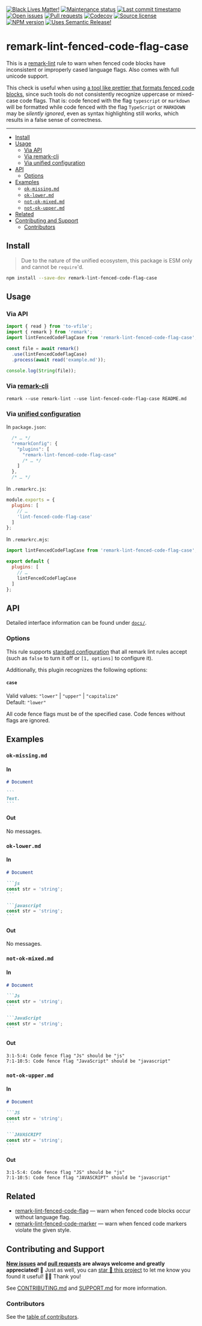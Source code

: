 <!-- badges-start -->

[![Black Lives Matter!][badge-blm]][link-blm]
[![Maintenance status][badge-maintenance]][link-repo]
[![Last commit timestamp][badge-last-commit]][link-repo]
[![Open issues][badge-issues]][link-issues]
[![Pull requests][badge-pulls]][link-pulls]
[![Codecov][badge-codecov]][link-codecov]
[![Source license][badge-license]][link-license]
[![NPM version][badge-npm]][link-npm]
[![Uses Semantic Release!][badge-semantic-release]][link-semantic-release]

<!-- badges-end -->

# remark-lint-fenced-code-flag-case

This is a [remark-lint][1] rule to warn when fenced code blocks have
inconsistent or improperly cased language flags. Also comes with full unicode
support.

This check is useful when using [a tool like prettier that formats fenced code
blocks][2], since such tools do not consistently recognize uppercase or
mixed-case code flags. That is: code fenced with the flag `typescript` or
`markdown` will be formatted while code fenced with the flag `TypeScript` or
`MARKDOWN` may be _silently ignored_, even as syntax highlighting still works,
which results in a false sense of correctness.

---

<!-- remark-ignore-start -->
<!-- START doctoc generated TOC please keep comment here to allow auto update -->
<!-- DON'T EDIT THIS SECTION, INSTEAD RE-RUN doctoc TO UPDATE -->

- [Install](#install)
- [Usage](#usage)
  - [Via API](#via-api)
  - [Via remark-cli](#via-remark-cli)
  - [Via unified configuration](#via-unified-configuration)
- [API](#api)
  - [Options](#options)
- [Examples](#examples)
  - [`ok-missing.md`](#ok-missingmd)
  - [`ok-lower.md`](#ok-lowermd)
  - [`not-ok-mixed.md`](#not-ok-mixedmd)
  - [`not-ok-upper.md`](#not-ok-uppermd)
- [Related](#related)
- [Contributing and Support](#contributing-and-support)
  - [Contributors](#contributors)

<!-- END doctoc generated TOC please keep comment here to allow auto update -->
<!-- remark-ignore-end -->

## Install

> Due to the nature of the unified ecosystem, this package is ESM only and
> cannot be `require`'d.

```bash
npm install --save-dev remark-lint-fenced-code-flag-case
```

## Usage

### Via API

```typescript
import { read } from 'to-vfile';
import { remark } from 'remark';
import lintFencedCodeFlagCase from 'remark-lint-fenced-code-flag-case';

const file = await remark()
  .use(lintFencedCodeFlagCase)
  .process(await read('example.md'));

console.log(String(file));
```

<!-- remark-ignore -->

### Via [remark-cli](https://xunn.at/docs-remark-cli)

```shell
remark --use remark-lint --use lint-fenced-code-flag-case README.md
```

<!-- remark-ignore -->

### Via [unified configuration](https://xunn.at/docs-unified-configuration)

In `package.json`:

```javascript
  /* … */
  "remarkConfig": {
    "plugins": [
      "remark-lint-fenced-code-flag-case"
      /* … */
    ]
  },
  /* … */
```

In `.remarkrc.js`:

```javascript
module.exports = {
  plugins: [
    // …
    'lint-fenced-code-flag-case'
  ]
};
```

In `.remarkrc.mjs`:

```javascript
import lintFencedCodeFlagCase from 'remark-lint-fenced-code-flag-case';

export default {
  plugins: [
    // …
    lintFencedCodeFlagCase
  ]
};
```

## API

Detailed interface information can be found under [`docs/`][docs].

### Options

This rule supports [standard configuration][3] that all remark lint rules accept
(such as `false` to turn it off or `[1, options]` to configure it).

Additionally, this plugin recognizes the following options:

#### `case`

Valid values: `"lower"` | `"upper"` | `"capitalize"`\
Default: `"lower"`

All code fence flags must be of the specified case. Code fences without flags
are ignored.

## Examples

### `ok-missing.md`

#### In

````markdown
# Document

```
Text.
```
````

#### Out

No messages.

### `ok-lower.md`

#### In

````markdown
# Document

```js
const str = 'string';
```

```javascript
const str = 'string';
```
````

#### Out

No messages.

### `not-ok-mixed.md`

#### In

````markdown
# Document

```Js
const str = 'string';
```

```JavaScript
const str = 'string';
```
````

#### Out

```text
3:1-5:4: Code fence flag "Js" should be "js"
7:1-10:5: Code fence flag "JavaScript" should be "javascript"
```

### `not-ok-upper.md`

#### In

````markdown
# Document

```JS
const str = 'string';
```

```JAVASCRIPT
const str = 'string';
```
````

#### Out

```text
3:1-5:4: Code fence flag "JS" should be "js"
7:1-10:5: Code fence flag "JAVASCRIPT" should be "javascript"
```

## Related

- [remark-lint-fenced-code-flag][4] — warn when fenced code blocks occur without
  language flag.
- [remark-lint-fenced-code-marker][5] — warn when fenced code markers violate
  the given style.

## Contributing and Support

**[New issues][choose-new-issue] and [pull requests][pr-compare] are always
welcome and greatly appreciated! 🤩** Just as well, you can [star 🌟 this
project][link-repo] to let me know you found it useful! ✊🏿 Thank you!

See [CONTRIBUTING.md][contributing] and [SUPPORT.md][support] for more
information.

### Contributors

See the [table of contributors][6].

[badge-blm]: https://xunn.at/badge-blm 'Join the movement!'
[badge-codecov]:
  https://codecov.io/gh/Xunnamius/unified-utils/branch/main/graph/badge.svg?token=HWRIOBAAPW
  'Is this package well-tested?'
[badge-issues]:
  https://img.shields.io/github/issues/Xunnamius/unified-utils
  'Open issues'
[badge-last-commit]:
  https://img.shields.io/github/last-commit/xunnamius/unified-utils
  'Latest commit timestamp'
[badge-license]:
  https://img.shields.io/npm/l/remark-lint-fenced-code-flag-case
  "This package's source license"
[badge-maintenance]:
  https://img.shields.io/maintenance/active/2022
  'Is this package maintained?'
[badge-npm]:
  https://api.ergodark.com/badges/npm-pkg-version/remark-lint-fenced-code-flag-case
  'Install this package using npm or yarn!'
[badge-pulls]:
  https://img.shields.io/github/issues-pr/xunnamius/unified-utils
  'Open pull requests'
[badge-semantic-release]:
  https://img.shields.io/badge/%20%20%F0%9F%93%A6%F0%9F%9A%80-semantic--release-e10079.svg
  'This repo practices continuous integration and deployment!'
[choose-new-issue]: https://github.com/xunnamius/unified-utils/issues/new/choose
[contributing]: /CONTRIBUTING.md
[docs]: docs
[link-blm]: https://xunn.at/donate-blm
[link-codecov]: https://codecov.io/gh/Xunnamius/unified-utils
[link-issues]: https://github.com/Xunnamius/unified-utils/issues?q=
[link-license]:
  https://github.com/Xunnamius/unified-utils/blob/main/packages/remark-lint-fenced-code-flag-case/LICENSE
[link-npm]: https://www.npmjs.com/package/remark-lint-fenced-code-flag-case
[link-pulls]: https://github.com/xunnamius/unified-utils/pulls
[link-repo]:
  https://github.com/xunnamius/unified-utils/blob/main/packages/remark-lint-fenced-code-flag-case
[link-semantic-release]: https://github.com/semantic-release/semantic-release
[pr-compare]: https://github.com/xunnamius/unified-utils/compare
[support]: /.github/SUPPORT.md
[1]: https://github.com/remarkjs/remark-lint
[2]:
  https://prettier.io/blog/2017/11/07/1.8.0.html#support-markdown-2943httpsgithubcomprettierprettierpull2943-by-ikatyanghttpsgithubcomikatyang
[3]: https://github.com/remarkjs/remark-lint#configure
[4]:
  https://github.com/remarkjs/remark-lint/tree/main/packages/remark-lint-fenced-code-flag
[5]:
  https://github.com/remarkjs/remark-lint/tree/main/packages/remark-lint-fenced-code-marker
[6]: /README.md#contributors
